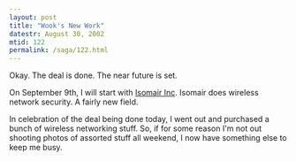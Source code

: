 ```yaml
---
layout: post
title: "Wook's New Work"
datestr: August 30, 2002
mtid: 122
permalink: /saga/122.html
---
```


Okay. The deal is done. The near future is set.

On September 9th, I will start with <a href="http://www.isomair.com/">Isomair
Inc</a>. Isomair does wireless network security. A fairly new field.

In celebration of the deal being done today, I went out
and purchased a bunch of wireless networking stuff. So, if for some reason
I'm not out shooting photos of assorted stuff all weekend, I now have
something else to keep me busy.
